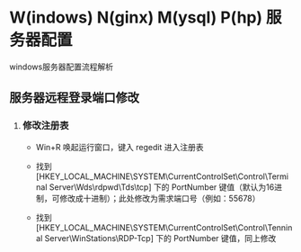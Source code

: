 # W(indows) N(ginx) M(ysql) P(hp) 服务器配置

windows服务器配置流程解析


## 服务器远程登录端口修改

1. ### 修改注册表

    + Win+R 唤起运行窗口，键入 regedit 进入注册表

    + 找到 [HKEY_LOCAL_MACHINE\SYSTEM\CurrentControlSet\Control\Terminal Server\Wds\rdpwd\Tds\tcp] 下的 PortNumber 键值（默认为16进制，可修改成十进制）；此处修改为需求端口号（例如：55678）

    + 找到 [HKEY_LOCAL_MACHINE\SYSTEM\CurrentControlSet\Control\Tenninal Server\WinStations\RDP-Tcp] 下的 PortNumber 键值，同上修改